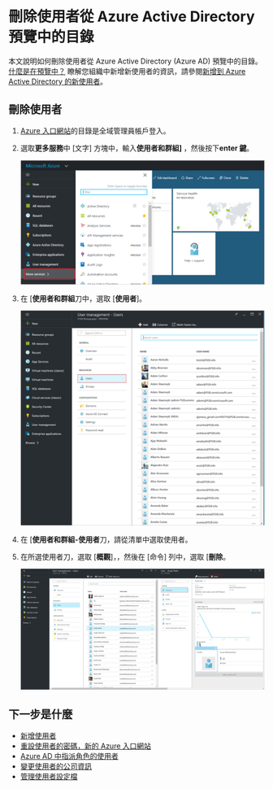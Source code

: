 <properties
    pageTitle="從 Azure Active Directory 預覽中的目錄中刪除使用者 |Microsoft Azure"
    description="說明如何刪除 Azure Active Directory 中的使用者，所有的資訊"
    services="active-directory"
    documentationCenter=""
    authors="curtand"
    manager="femila"
    editor=""/>

<tags
    ms.service="active-directory"
    ms.workload="identity"
    ms.tgt_pltfrm="na"
    ms.devlang="na"
    ms.topic="article"
    ms.date="09/12/2016"
    ms.author="curtand"/>

# <a name="delete-a-user-from-a-directory-in-azure-active-directory-preview"></a>刪除使用者從 Azure Active Directory 預覽中的目錄

本文說明如何刪除使用者從 Azure Active Directory (Azure AD) 預覽中的目錄。 [什麼是在預覽中？](active-directory-preview-explainer.md) 瞭解您組織中新增新使用者的資訊，請參閱[新增到 Azure Active Directory 的新使用者](active-directory-users-create-azure-portal.md)。

## <a name="delete-a-user"></a>刪除使用者

1.  [Azure 入口網站](https://portal.azure.com)的目錄是全域管理員帳戶登入。

2.  選取**更多服務**中 [文字] 方塊中，輸入**使用者和群組]** ，然後按下**enter 鍵**。

    ![開啟管理使用者](./media/active-directory-users-delete-user-azure-portal/create-users-user-management.png)

3.  在 [**使用者和群組**刀中，選取 [**使用者**]。

    ![開啟使用者刀](./media/active-directory-users-delete-user-azure-portal/create-users-open-users-blade.png)

4. 在 [**使用者和群組-使用者**刀，請從清單中選取使用者。

5. 在所選使用者刀，選取 [**概觀**]，，然後在 [命令] 列中，選取 [**刪除**。

    ![選取 [刪除] 命令](./media/active-directory-users-delete-user-azure-portal/create-users-delete-command.png)


## <a name="whats-next"></a>下一步是什麼

- [新增使用者](active-directory-users-create-azure-portal.md)
- [重設使用者的密碼，新的 Azure 入口網站](active-directory-users-reset-password-azure-portal.md)
- [Azure AD 中指派角色的使用者](active-directory-users-assign-role-azure-portal.md)
- [變更使用者的公司資訊](active-directory-users-work-info-azure-portal.md)
- [管理使用者設定檔](active-directory-users-profile-azure-portal.md)
